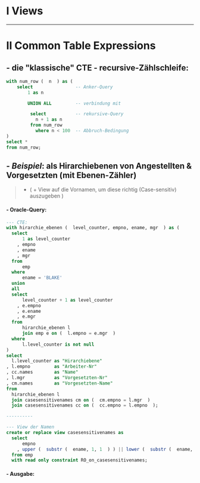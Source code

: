 <!-- readme -->

# Ⅰ Views

---
# Ⅱ Common Table Expressions

## - die "klassische" CTE - recursive-Zählschleife:
  ```sql
  with num_row (  n  ) as (
      select                -- Anker-Query
          1 as n    

          UNION ALL         -- verbindung mit

           select           -- rekursive-Query
             n + 1 as n
           from num_row
             where n < 100  -- Abbruch-Bedingung
  )
  select *
  from num_row;
  ```

<!--
## - allgemein als `.json`:
  ```json
    "with_recursive": {
        "prefix": "*wr",
        "body": [
            "with ${1:cte_table_name} (  ${2:recutive_field}  ) as (",
            "   ",
            "  select                       -- Anchor-Query",
            "  ${2:recutive_field}          -- ",
            "  from ${4:table}              -- ",
            "    where ${5:start_condition} -- ",
            "   ",
            "   UNION ALL",
            "   ",
            "  select                       -- Recursive-Query",
            "  ${2:recutive_field}          -- ",
            "  from ${1:cte_table}          -- ",
            "    where ${6:end_condition}   -- ",
            "   ",
            ")",
            "select",
            "${7:output_field} as ${8:output_alias}",
            "from ${1:cte_table}"
        ],
        "description": "common-table-expression"
    }
  ```
-->

## - *Beispiel*: als Hirarchiebenen von Angestellten & Vorgesetzten (mit Ebenen-Zähler)
   > - ( + View auf die Vornamen, um diese richtig (Case-sensitiv) auszugeben )

 #### - Oracle-Query:
 
  ```sql
  --- CTE:
  with hirarchie_ebenen (  level_counter, empno, ename, mgr  ) as (
    select
        1 as level_counter
      , empno
      , ename
      , mgr
    from
        emp
    where
        ename = 'BLAKE'
    union
    all
    select
        level_counter + 1 as level_counter
      , e.empno
      , e.ename
      , e.mgr
    from
        hirarchie_ebenen l
        join emp e on (  l.empno = e.mgr  )
    where
        l.level_counter is not null
  )
  select
    l.level_counter as "Hirarchiebene"
  , l.empno         as "Arbeiter-Nr"
  , cc.names        as "Name"
  , l.mgr           as "Vorgesetzten-Nr"
  , cm.names        as "Vorgesetzten-Name" 
  from
    hirarchie_ebenen l
    join casesensitivenames cm on (  cm.empno = l.mgr  )
    join casesensitivenames cc on (  cc.empno = l.empno  );

  ----------
  
  --- View der Namen
  create or replace view casesensitivenames as
    select
        empno
      , upper (  substr (  ename, 1, 1  ) ) || lower (  substr (  ename, 2  ) ) as names
    from emp
    with read only constraint RO_on_casesensitivenames;
  ```

#### - Ausgabe:







